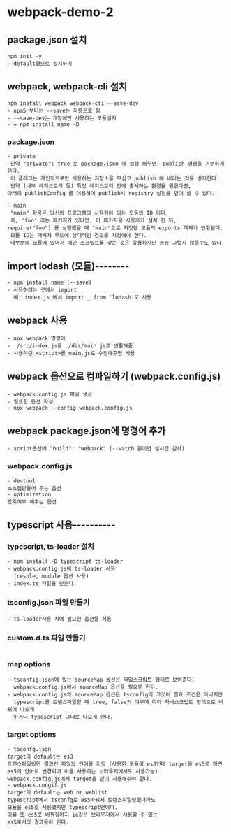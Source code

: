 # webpack-demo-2

## package.json 설치
```
npm init -y
- default형으로 설치하기
```

## webpack, webpack-cli 설치
```
npm install webpack webpack-cli --save-dev
- npm5 부터는 --save는 자동으로 됨
- --save-dev는 개발에만 사용하는 모듈설치
- = npm install name -D
```

### package.json
```
- private
 만약 "private": true 로 package.json 에 설정 해두면, publish 명령을 거부하게 된다.
 이 플래그는 개인적으로만 사용하는 저장소를 무심코 publish 해 버리는 것을 방지한다. 
 만약 (내부 레지스트리 등) 특정 레지스트리 만에 출시하는 환경을 원한다면, 
아래의 publishConfig 를 이용하여 publish시 registry 설정을 덮어 쓸 수 있다.

- main
 "main" 항목은 당신의 프로그램의 시작점이 되는 모듈의 ID 이다. 
 즉, 'foo' 라는 패키지가 있다면, 이 패키지을 사용자가 설치 한 뒤, 
require("foo") 를 실행했을 때 "main"으로 지정한 모듈의 exports 객체가 반환된다.
 모듈 ID는 패키지 루트에 상대적인 경로를 지정해야 한다. 
 대부분의 모듈에 있어서 메인 스크립트를 갖는 것은 유용하지만 종종 그렇지 않을수도 있다.
```

## import lodash (모듈)--------
```
- npm install name (--save)
- 사용하려는 곳에서 import
  예: index.js 에서 import _ from 'lodash'로 사용
```

## webpack 사용
```
- npx webpack 명령어
- ./src/index.js를 ./dis/main.js로 변환해줌
- 사용하던 <script>를 main.js로 수정해주면 사용
```

## webpack 옵션으로 컴파일하기 (webpack.config.js)
```
- webpack.config.js 파일 생성
- 필요한 옵션 작성
- npx webpack --config webpack.config.js 
```

## webpack package.json에 명령어 추가
```
- script옵션에 "build": "webpack" (--watch 붙이면 실시간 감사)
```

### webpack.config.js
```
- devtool
소스맵만들어 주는 옵션
- optimization
압축여부 해주는 옵션
```

## typescript 사용----------

### typescript, ts-loader 설치
```
- npm install -D typescript ts-loader
- webpack.config.js에 ts-loader 사용
  (resole, module 옵션 사용)
- index.ts 파일을 만든다.
```

### tsconfig.json 파일 만들기
```
- ts-loader사용 시에 필요한 옵션들 적용
```

### custom.d.ts 파일 만들기
```

```

### map options
```
- tsconfig.json에 있는 sourceMap 옵션은 타입스크립트 형태로 보여준다.
  webpack.config.js에서 sourceMap 옵션을 필요로 한다.
- webpack.config.js의 sourceMap 옵션은 tsconfig의 그것이 필요 조건은 아니지만
  typescript를 트랜스파일할 때 true, false의 여부에 따라 자바스크립트 방식으로 바뀌어 나오게
  하거나 typescript 그대로 나오게 한다.
```

### target options
```
- tsconfg.json
target의 default는 es3
트랜스파일링한 결과인 파일의 언어를 지정 (사용한 모듈이 es6인데 target을 es5로 하면
es5의 언어로 변경되어 이를 사용하는 브라우저에서도 사용가능)
webpack.config.js에서 target을 같이 사용해줘야 한다.
- webpack.congif.js
target의 default는 web or weblist
typescript에서 tsconfg로 es5바꿔서 트랜스파일링했더라도
모듈을 es5로 사용했지만 typescript언어다.
이를 또 es5로 바꿔줘야지 ie같은 브라우저에서 사용할 수 있는
es5로서의 결과물이 된다.
```
